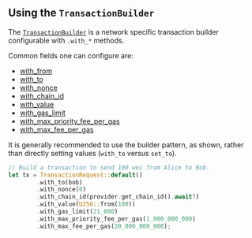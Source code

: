 ## Using the `TransactionBuilder`

The [`TransactionBuilder`](https://docs.rs/alloy/latest/alloy/network/trait.TransactionBuilder.html) is a network specific transaction builder configurable with `.with_*` methods.

Common fields one can configure are:

- [with_from](https://docs.rs/alloy/latest/alloy/network/trait.TransactionBuilder.html#method.with_from)
- [with_to](https://docs.rs/alloy/latest/alloy/network/trait.TransactionBuilder.html#method.with_to)
- [with_nonce](https://docs.rs/alloy/latest/alloy/network/trait.TransactionBuilder.html#method.with_nonce)
- [with_chain_id](https://docs.rs/alloy/latest/alloy/network/trait.TransactionBuilder.html#method.with_chain_id)
- [with_value](https://docs.rs/alloy/latest/alloy/network/trait.TransactionBuilder.html#method.with_value)
- [with_gas_limit](https://docs.rs/alloy/latest/alloy/network/trait.TransactionBuilder.html#method.with_gas_limit)
- [with_max_priority_fee_per_gas](https://docs.rs/alloy/latest/alloy/network/trait.TransactionBuilder.html#method.with_max_priority_fee_per_gas)
- [with_max_fee_per_gas](https://docs.rs/alloy/latest/alloy/network/trait.TransactionBuilder.html#method.with_max_fee_per_blob_gas)

It is generally recommended to use the builder pattern, as shown, rather than directly setting values (`with_to` versus `set_to`).

```rust
// Build a transaction to send 100 wei from Alice to Bob.
let tx = TransactionRequest::default()
        .with_to(bob)
        .with_nonce(0)
        .with_chain_id(provider.get_chain_id().await?)
        .with_value(U256::from(100))
        .with_gas_limit(21_000)
        .with_max_priority_fee_per_gas(1_000_000_000)
        .with_max_fee_per_gas(20_000_000_000);
```
